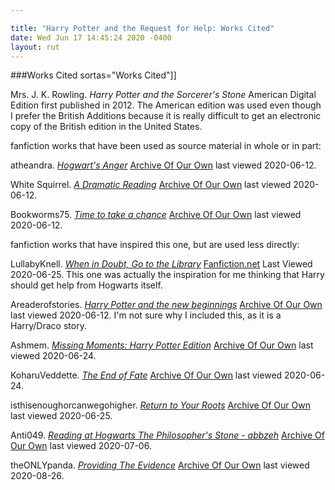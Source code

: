 ```yaml
---

title: "Harry Potter and the Request for Help: Works Cited"
date: Wed Jun 17 14:45:24 2020 -0400
layout: rut
---
```


###Works Cited
sortas="Works Cited"]]

Mrs. J. K. Rowling.  _Harry Potter and the Sorcerer's Stone_ American Digital
Edition first published in 2012.  The American edition was used even though I
prefer the British Additions because it is really difficult to get an electronic
copy of the British edition in the United States. 

fanfiction works that have been used as source material in whole or in part:

atheandra.  _[Hogwart's Anger](https://archiveofourown.org/works/20838020)_ 
[Archive Of Our Own](https://archiveofourown.org/) last viewed 2020-06-12. 

White Squirrel.  _[A Dramatic Reading](https://archiveofourown.org/works/14041326)_
[Archive Of Our Own](https://archiveofourown.org/) last viewed 2020-06-12. 

Bookworms75. _[Time to take a chance](https://archiveofourown.org/works/17996822)_
[Archive Of Our Own](https://archiveofourown.org/) last viewed 2020-06-12. 


fanfiction works that have inspired this one, but are used less directly:

LullabyKnell. _[When in Doubt, Go to the Library](https://www.fanfiction.net/s/12557131/1/When-in-Doubt-Go-to-the-Library)_
[Fanfiction.net](https://fanfiction.net) Last Viewed 2020-06-25.
This one was actually the inspiration for me thinking that Harry should get help
from Hogwarts itself. 

Areaderofstories. _[Harry Potter and the new beginnings](https://archiveofourown.org/works/23038633)_
[Archive Of Our Own](https://archiveofourown.org/) last viewed 2020-06-12.  I'm
not sure why I included this, as it is a Harry/Draco story. 

Ashmem. _[Missing Moments: Harry Potter Edition](https://archiveofourown.org/works/24819781)_
[Archive Of Our Own](https://archiveofourown.org/) last viewed 2020-06-24.

KoharuVeddette. _[The End of Fate](https://archiveofourown.org/series/1198978)_
[Archive Of Our Own](https://archiveofourown.org/) last viewed 2020-06-24.

isthisenoughorcanwegohigher. _[Return to Your Roots](https://archiveofourown.org/works/18073088)_
[Archive Of Our Own](https://archiveofourown.org/) last viewed 2020-06-25.

Anti049. _[Reading at Hogwarts The Philosopher's Stone - abbzeh](https://archiveofourown.org/works/25107307)_ 
[Archive Of Our Own](https://archiveofourown.org/) last viewed 2020-07-06.

theONLYpanda. _[Providing The Evidence](https://archiveofourown.org/works/26124121)_
[Archive Of Our Own](https://archiveofourown.org/) last viewed 2020-08-26.

